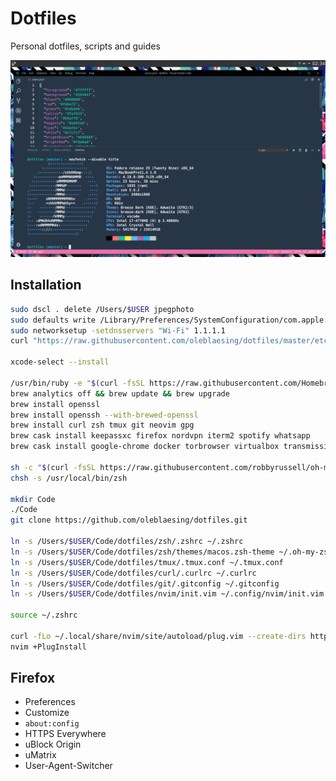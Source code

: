 # Dotfiles

Personal dotfiles, scripts and guides

![Screenshot](https://raw.githubusercontent.com/oleblaesing/dotfiles/master/screenshot.png "Screenshot")

## Installation

```sh
sudo dscl . delete /Users/$USER jpegphoto
sudo defaults write /Library/Preferences/SystemConfiguration/com.apple.captive.control Active -bool false
sudo networksetup -setdnsservers "Wi-Fi" 1.1.1.1
curl "https://raw.githubusercontent.com/oleblaesing/dotfiles/master/etc/hosts" | sudo tee -a /etc/hosts

xcode-select --install

/usr/bin/ruby -e "$(curl -fsSL https://raw.githubusercontent.com/Homebrew/install/master/install)"
brew analytics off && brew update && brew upgrade
brew install openssl
brew install openssh --with-brewed-openssl
brew install curl zsh tmux git neovim gpg
brew cask install keepassxc firefox nordvpn iterm2 spotify whatsapp
brew cask install google-chrome docker torbrowser virtualbox transmission wireshark

sh -c "$(curl -fsSL https://raw.githubusercontent.com/robbyrussell/oh-my-zsh/master/tools/install.sh)"
chsh -s /usr/local/bin/zsh

mkdir Code
./Code
git clone https://github.com/oleblaesing/dotfiles.git

ln -s /Users/$USER/Code/dotfiles/zsh/.zshrc ~/.zshrc
ln -s /Users/$USER/Code/dotfiles/zsh/themes/macos.zsh-theme ~/.oh-my-zsh/themes/macos.zsh-theme
ln -s /Users/$USER/Code/dotfiles/tmux/.tmux.conf ~/.tmux.conf
ln -s /Users/$USER/Code/dotfiles/curl/.curlrc ~/.curlrc
ln -s /Users/$USER/Code/dotfiles/git/.gitconfig ~/.gitconfig
ln -s /Users/$USER/Code/dotfiles/nvim/init.vim ~/.config/nvim/init.vim

source ~/.zshrc

curl -fLo ~/.local/share/nvim/site/autoload/plug.vim --create-dirs https://raw.githubusercontent.com/junegunn/vim-plug/master/plug.vim
nvim +PlugInstall
```

## Firefox
- Preferences
- Customize
- `about:config`
- HTTPS Everywhere
- uBlock Origin
- uMatrix
- User-Agent-Switcher
